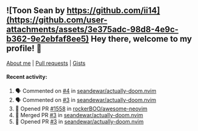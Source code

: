 ## ![Toon Sean by https://github.com/ii14](https://github.com/user-attachments/assets/3e375adc-98d8-4e9c-b362-9e2ebfaf8ee5) Hey there, welcome to my profile! 👋

[About me](https://seandewar.github.io/)
 | [Pull requests](https://github.com/search?p=1&q=author%3Aseandewar+is%3Apr)
 | [Gists](https://gist.github.com/seandewar)

#### Recent activity:

<!--START_SECTION:activity-->
1. 🗣 Commented on [#4](https://github.com/seandewar/actually-doom.nvim/issues/4#issuecomment-2987678677) in [seandewar/actually-doom.nvim](https://github.com/seandewar/actually-doom.nvim)
2. 🗣 Commented on [#3](https://github.com/seandewar/actually-doom.nvim/pull/3#issuecomment-2972773599) in [seandewar/actually-doom.nvim](https://github.com/seandewar/actually-doom.nvim)
3. 💪 Opened PR [#1558](https://github.com/rockerBOO/awesome-neovim/pull/1558) in [rockerBOO/awesome-neovim](https://github.com/rockerBOO/awesome-neovim)
4. 🎉 Merged PR [#3](https://github.com/seandewar/actually-doom.nvim/pull/3) in [seandewar/actually-doom.nvim](https://github.com/seandewar/actually-doom.nvim)
5. 💪 Opened PR [#3](https://github.com/seandewar/actually-doom.nvim/pull/3) in [seandewar/actually-doom.nvim](https://github.com/seandewar/actually-doom.nvim)
<!--END_SECTION:activity-->
